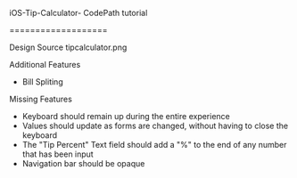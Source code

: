 iOS-Tip-Calculator- CodePath tutorial 

===================

Design Source 
tipcalculator.png

Additional Features
- Bill Spliting

Missing Features
- Keyboard should remain up during the entire experience
- Values should update as forms are changed, without having to close the keyboard
- The "Tip Percent" Text field should add a "%" to the end of any number that has been input
- Navigation bar should be opaque 

